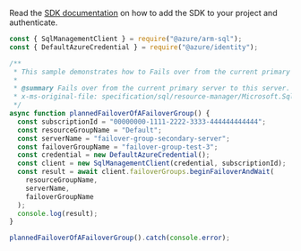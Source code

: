 Read the [SDK documentation](https://github.com/Azure/azure-sdk-for-js/blob/%40azure%2Farm-sql_9.0.1/sdk/sql/arm-sql/README.md) on how to add the SDK to your project and authenticate.

```javascript
const { SqlManagementClient } = require("@azure/arm-sql");
const { DefaultAzureCredential } = require("@azure/identity");

/**
 * This sample demonstrates how to Fails over from the current primary server to this server.
 *
 * @summary Fails over from the current primary server to this server.
 * x-ms-original-file: specification/sql/resource-manager/Microsoft.Sql/preview/2020-11-01-preview/examples/FailoverGroupFailover.json
 */
async function plannedFailoverOfAFailoverGroup() {
  const subscriptionId = "00000000-1111-2222-3333-444444444444";
  const resourceGroupName = "Default";
  const serverName = "failover-group-secondary-server";
  const failoverGroupName = "failover-group-test-3";
  const credential = new DefaultAzureCredential();
  const client = new SqlManagementClient(credential, subscriptionId);
  const result = await client.failoverGroups.beginFailoverAndWait(
    resourceGroupName,
    serverName,
    failoverGroupName
  );
  console.log(result);
}

plannedFailoverOfAFailoverGroup().catch(console.error);
```
